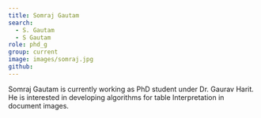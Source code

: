 ```yaml
---
title: Somraj Gautam
search:
  - S. Gautam
  - S Gautam
role: phd_g
group: current
image: images/somraj.jpg
github: 
---
```


Somraj Gautam is currently working as PhD student under Dr. Gaurav Harit. He is interested in developing algorithms for table Interpretation in document images.